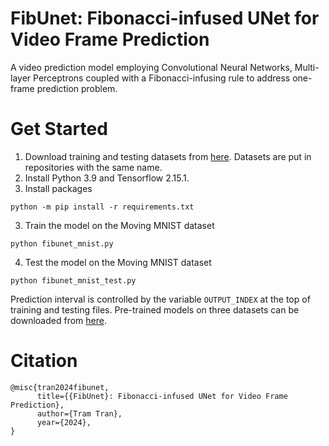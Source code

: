 # FibUnet: Fibonacci-infused UNet for Video Frame Prediction
A video prediction model employing Convolutional Neural Networks, Multi-layer Perceptrons coupled with a Fibonacci-infusing rule to address one-frame prediction problem.
# Get Started
1. Download training and testing datasets from [here](https://drive.google.com/drive/folders/1xhiDPVCOXZ7Ajt0eklCGK7UHv2T9kvdd?usp=sharing). Datasets are put in repositories with the same name.
2. Install Python 3.9 and Tensorflow 2.15.1.
3. Install packages
```
python -m pip install -r requirements.txt
```
3. Train the model on the Moving MNIST dataset
```
python fibunet_mnist.py
```
4. Test the model on the Moving MNIST dataset
```
python fibunet_mnist_test.py
```
Prediction interval is controlled by the variable `OUTPUT_INDEX` at the top of training and testing files. Pre-trained models on three datasets can be downloaded from [here](https://drive.google.com/drive/folders/1xhiDPVCOXZ7Ajt0eklCGK7UHv2T9kvdd?usp=sharing).
# Citation
```
@misc{tran2024fibunet,
      title={{FibUnet}: Fibonacci-infused UNet for Video Frame Prediction}, 
      author={Tram Tran},
      year={2024},
}
```
